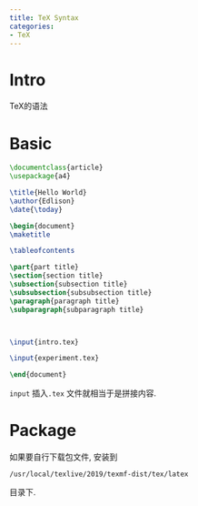 ```yaml
---
title: TeX Syntax
categories:
- TeX
---
```


# Intro

TeX的语法

<!--more-->

# Basic

```tex
\documentclass{article}
\usepackage{a4}

\title{Hello World}
\author{Edlison}
\date{\today}

\begin{document}
\maketitle

\tableofcontents

\part{part title}
\section{section title}
\subsection{subsection title}
\subsubsection{subsubsection title}
\paragraph{paragraph title}
\subparagraph{subparagraph title}



\input{intro.tex}

\input{experiment.tex}

\end{document}
```

`input` 插入`.tex` 文件就相当于是拼接内容.

# Package

如果要自行下载包文件, 安装到

`/usr/local/texlive/2019/texmf-dist/tex/latex`

目录下.